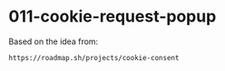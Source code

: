 # 011-cookie-request-popup

Based on the idea from:

    https://roadmap.sh/projects/cookie-consent
